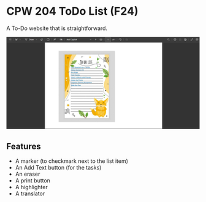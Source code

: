 # CPW 204 ToDo List (F24)
A To-Do website that is straightforward.

![alt text](<Waters - ToDo List - F24-1.png>)

## Features
- A marker (to checkmark next to the list item)
- An Add Text button (for the tasks)
- An eraser
- A print button
- A highlighter
- A translator